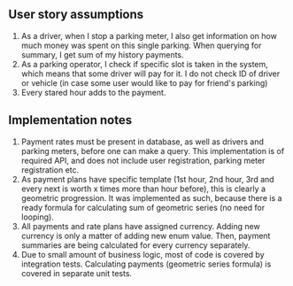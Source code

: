 ## User story assumptions

1. As a driver, when I stop a parking meter, I also get information on how much money was spent on this single parking. 
When querying for summary, I get sum of my history payments.
2. As a parking operator, I check if specific slot is taken in the system, which means that some driver will pay for it.
I do not check ID of driver or vehicle (in case some user would like to pay for friend's parking)
3. Every stared hour adds to the payment.

## Implementation notes

1. Payment rates must be present in database, as well as drivers and parking meters, before one can make a query. 
This implementation is of required API, and does not include user registration, parking meter registration etc.
2. As payment plans have specific template (1st hour, 2nd hour, 3rd and every next is worth x times more than hour 
before), this is clearly a geometric progression. It was implemented as such, because there is a ready formula for 
calculating sum of geometric series (no need for looping).
3. All payments and rate plans have assigned currency. Adding new currency is only a matter of adding new enum value. 
Then, payment summaries are being calculated for every currency separately.
4. Due to small amount of business logic, most of code is covered by integration tests. Calculating payments 
(geometric series formula) is covered in separate unit tests.
